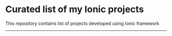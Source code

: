 # Curated list of my Ionic projects
This repository contains list of projects developed using Ionic framework
<hr>
